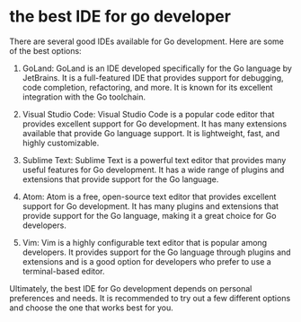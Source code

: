 # the best IDE for go developer

There are several good IDEs available for Go development. Here are some of the best options:

1. GoLand: GoLand is an IDE developed specifically for the Go language by JetBrains. It is a full-featured IDE that provides support for debugging, code completion, refactoring, and more. It is known for its excellent integration with the Go toolchain.
    
2. Visual Studio Code: Visual Studio Code is a popular code editor that provides excellent support for Go development. It has many extensions available that provide Go language support. It is lightweight, fast, and highly customizable.
    
3. Sublime Text: Sublime Text is a powerful text editor that provides many useful features for Go development. It has a wide range of plugins and extensions that provide support for the Go language.
    
4. Atom: Atom is a free, open-source text editor that provides excellent support for Go development. It has many plugins and extensions that provide support for the Go language, making it a great choice for Go developers.
    
5. Vim: Vim is a highly configurable text editor that is popular among developers. It provides support for the Go language through plugins and extensions and is a good option for developers who prefer to use a terminal-based editor.
    

Ultimately, the best IDE for Go development depends on personal preferences and needs. It is recommended to try out a few different options and choose the one that works best for you.